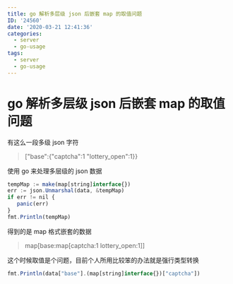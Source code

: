 ```yaml
---
title: go 解析多层级 json 后嵌套 map 的取值问题
ID: '24560'
date: '2020-03-21 12:41:36'
categories:
  - server
  - go-usage
tags:
  - server
  - go-usage
---
```


# go 解析多层级 json 后嵌套 map 的取值问题

有这么一段多级 json 字符

> \["base":{"captcha":1 "lottery\_open":1}}

使用 go 来处理多层级的 json 数据

``` js 
tempMap := make(map[string]interface{})
err := json.Unmarshal(data, &tempMap)
if err != nil {
   panic(err)
}
fmt.Println(tempMap)
```

得到的是 map 格式嵌套的数据

> map\[base:map\[captcha:1 lottery\_open:1\]\]

这个时候取值是个问题，目前个人所用比较笨的办法就是强行类型转换

``` js 
fmt.Println(data["base"].(map[string]interface{})["captcha"])
```
 
 
 
 
 
 
 
 
 
 
 
 
 
 
 
 
 
 
 
 
 
 
 
 
 
